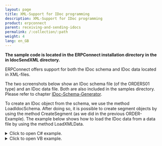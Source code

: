```yaml
---
layout: page
title: XML-Support for IDoc programming
description: XML-Support for IDoc programming
product: erpconnect
parent: receiving-and-sending-idocs
permalink: /:collection/:path
weight: 4
lang: en_GB
---
```


**The sample code is located in the ERPConnect installation directory in the in IdocSendXML directory.**

ERPConnect offers support for both the IDoc schema and IDoc data located in XML-files.

The two screenshots below show an IDoc schema file (of the ORDERS01 type) and an IDoc data file. Both are also included in the samples directory. Please refer to chapter [IDoc-Schema-Generator]().

To create an IDoc object from the schema, we use the method LoadIdocSchema. After doing so, it is possible to create segment objects by using the method CreateSegment (as we did in the previous ORDER-Example). The example below shows how to load the IDoc data from a data file by using the method LoadXMLData.

<details>
<summary>Click to open C# example.</summary>
{% highlight csharp %}
using (R3Connection con = new R3Connection())        
    {           
    con.UserName = "erpconnect";            
    con.Password = "pass";              
    con.Language = "DE";
    con.Client = "800";             
    con.Host = "sapserver";             
    con.SystemNumber = 11; 
    con.Open(false);
          
    Idoc i = new Idoc();  
    i.Connection = con; 
    i.LoadIdocSchema(@"ORDERS01.xsd");        
    i.LoadXMLData(@"OrderIdoc.xml");
        
    i.Send();
             
    }
{% endhighlight %}
</details>

<details>
<summary>Click to open VB example.</summary>
{% highlight visualbasic %}
Using con As R3Connection = New R3Connection
  
    con.UserName = "erpconnect"
    con.Password = "pass"
    con.Language = "DE"
    con.Client = "800"
    con.Host = "sapserver"
    con.SystemNumber = 11
    con.Open(False)
  
    Dim i As Idoc = New Idoc
    i.Connection = con
    i.LoadIdocSchema("ORDERS01.xsd")
    i.LoadXMLData("OrderIdoc.xml")
  
    i.Send()

End Using
{% endhighlight %}
</details>

